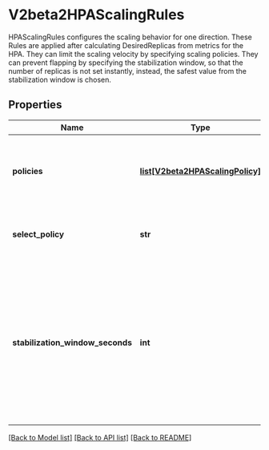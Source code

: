 # V2beta2HPAScalingRules

HPAScalingRules configures the scaling behavior for one direction. These Rules are applied after calculating DesiredReplicas from metrics for the HPA. They can limit the scaling velocity by specifying scaling policies. They can prevent flapping by specifying the stabilization window, so that the number of replicas is not set instantly, instead, the safest value from the stabilization window is chosen.

## Properties
Name | Type | Description | Notes
------------ | ------------- | ------------- | -------------
**policies** | [**list[V2beta2HPAScalingPolicy]**](V2beta2HPAScalingPolicy.md) | policies is a list of potential scaling polices which can be used during scaling. At least one policy must be specified, otherwise the HPAScalingRules will be discarded as invalid | [optional] 
**select_policy** | **str** | selectPolicy is used to specify which policy should be used. If not set, the default value MaxPolicySelect is used. | [optional] 
**stabilization_window_seconds** | **int** | StabilizationWindowSeconds is the number of seconds for which past recommendations should be considered while scaling up or scaling down. StabilizationWindowSeconds must be greater than or equal to zero and less than or equal to 3600 (one hour). If not set, use the default values: - For scale up: 0 (i.e. no stabilization is done). - For scale down: 300 (i.e. the stabilization window is 300 seconds long). | [optional] 

[[Back to Model list]](../README.md#documentation-for-models) [[Back to API list]](../README.md#documentation-for-api-endpoints) [[Back to README]](../README.md)


